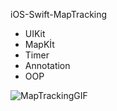 iOS-Swift-MapTracking

- UIKit
- MapKİt
- Timer
- Annotation
- OOP

![MapTrackingGIF](https://user-images.githubusercontent.com/82319635/218335674-171e06c2-6a98-491c-9cfd-2f01b1e3501e.gif)
